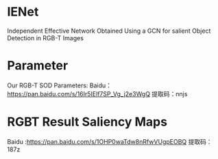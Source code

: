 # IENet
Independent Effective Network Obtained Using a GCN for salient Object Detection in RGB-T Images
# Parameter
Our RGB-T SOD Parameters:
Baidu：https://pan.baidu.com/s/16Ir5IElf7SP_Vg_j2e3WgQ 提取码：nnjs 
# RGBT Result Saliency Maps
Baidu :https://pan.baidu.com/s/1OHP0waTdw8nRfwVUgpEOBQ 提取码：187z
